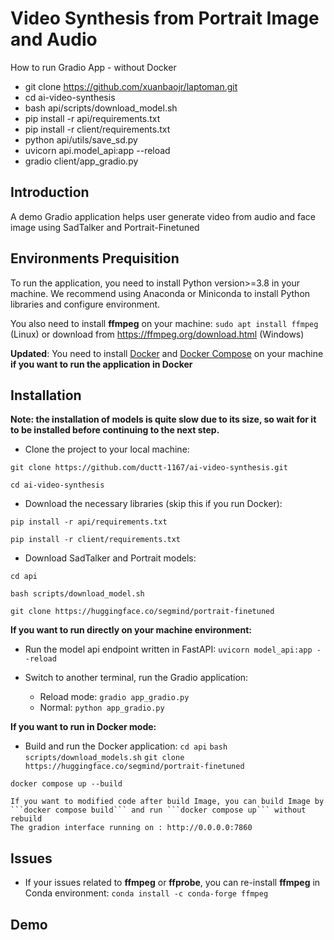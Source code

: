 # Video Synthesis from Portrait Image and Audio

How to run Gradio App - without Docker
- git clone https://github.com/xuanbaojr/laptoman.git
- cd ai-video-synthesis
- bash api/scripts/download_model.sh
- pip install -r api/requirements.txt
- pip install -r client/requirements.txt
- python api/utils/save_sd.py
- uvicorn api.model_api:app --reload
- gradio client/app_gradio.py
## Introduction
A demo Gradio application helps user generate video from audio and face image using SadTalker and Portrait-Finetuned

## Environments Prequisition
To run the application, you need to install Python version>=3.8 in your machine. We recommend using Anaconda or Miniconda to install Python libraries and configure environment.

You also need to install **ffmpeg** on your machine: `sudo apt install ffmpeg` (Linux) or download from https://ffmpeg.org/download.html (Windows)

**Updated**: You need to install [Docker](https://www.docker.com/) and [Docker Compose](https://docs.docker.com/compose/) on your machine **if you want to run the application in Docker**

## Installation
<b>Note: the installation of models is quite slow due to its size, so wait for it to be installed before continuing to the next step.</b>

- Clone the project to your local machine:

```git clone https://github.com/ductt-1167/ai-video-synthesis.git```

```cd ai-video-synthesis```

- Download the necessary libraries (skip this if you run Docker):

```pip install -r api/requirements.txt```

```pip install -r client/requirements.txt```

- Download SadTalker and Portrait models:

```cd api```

```bash scripts/download_model.sh```

```git clone https://huggingface.co/segmind/portrait-finetuned```

**If you want to run directly on your machine environment:**
- Run the model api endpoint written in FastAPI:
```uvicorn model_api:app --reload```

- Switch to another terminal, run the Gradio application:
    - Reload mode: `gradio app_gradio.py`
    - Normal: `python app_gradio.py`

**If you want to run in Docker mode:**
- Build and run the Docker application:
```cd api```
```bash scripts/download_models.sh```
```git clone https://huggingface.co/segmind/portrait-finetuned```


```docker compose up --build```

    If you want to modified code after build Image, you can build Image by ```docker compose build``` and run ```docker compose up``` without rebuild
    The gradion interface running on : http://0.0.0.0:7860
## Issues
- If your issues related to **ffmpeg** or **ffprobe**, you can re-install **ffmpeg** in Conda environment: `conda install -c conda-forge ffmpeg`

## Demo

